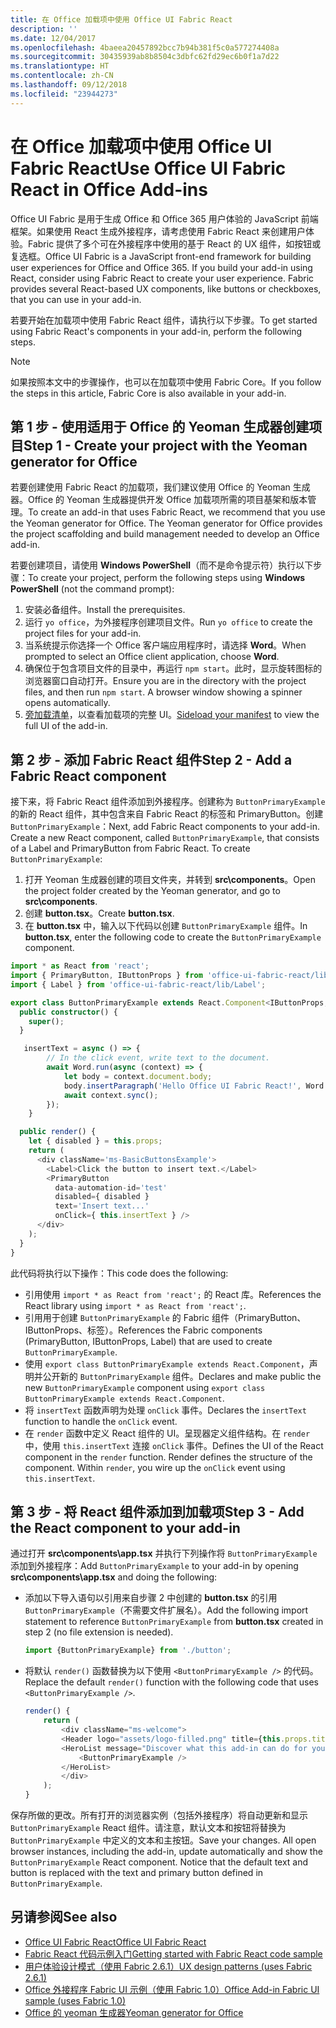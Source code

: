 ```yaml
---
title: 在 Office 加载项中使用 Office UI Fabric React
description: ''
ms.date: 12/04/2017
ms.openlocfilehash: 4baeea20457892bcc7b94b381f5c0a577274408a
ms.sourcegitcommit: 30435939ab8b8504c3dbfc62fd29ec6b0f1a7d22
ms.translationtype: HT
ms.contentlocale: zh-CN
ms.lasthandoff: 09/12/2018
ms.locfileid: "23944273"
---
```

# <a name="use-office-ui-fabric-react-in-office-add-ins"></a><span data-ttu-id="88394-102">在 Office 加载项中使用 Office UI Fabric React</span><span class="sxs-lookup"><span data-stu-id="88394-102">Use Office UI Fabric React in Office Add-ins</span></span>

<span data-ttu-id="88394-p101">Office UI Fabric 是用于生成 Office 和 Office 365 用户体验的 JavaScript 前端框架。如果使用 React 生成外接程序，请考虑使用 Fabric React 来创建用户体验。Fabric 提供了多个可在外接程序中使用的基于 React 的 UX 组件，如按钮或复选框。</span><span class="sxs-lookup"><span data-stu-id="88394-p101">Office UI Fabric is a JavaScript front-end framework for building user experiences for Office and Office 365. If you build your add-in using React, consider using Fabric React to create your user experience. Fabric provides several React-based UX components, like buttons or checkboxes, that you can use in your add-in.</span></span>

<span data-ttu-id="88394-106">若要开始在加载项中使用 Fabric React 组件，请执行以下步骤。</span><span class="sxs-lookup"><span data-stu-id="88394-106">To get started using Fabric React's components in your add-in, perform the following steps.</span></span>

> [!NOTE]
> <span data-ttu-id="88394-107">如果按照本文中的步骤操作，也可以在加载项中使用 Fabric Core。</span><span class="sxs-lookup"><span data-stu-id="88394-107">If you follow the steps in this article, Fabric Core is also available in your add-in.</span></span>

## <a name="step-1---create-your-project-with-the-yeoman-generator-for-office"></a><span data-ttu-id="88394-108">第 1 步 - 使用适用于 Office 的 Yeoman 生成器创建项目</span><span class="sxs-lookup"><span data-stu-id="88394-108">Step 1 - Create your project with the Yeoman generator for Office</span></span>

<span data-ttu-id="88394-p102">若要创建使用 Fabric React 的加载项，我们建议使用 Office 的 Yeoman 生成器。Office 的 Yeoman 生成器提供开发 Office 加载项所需的项目基架和版本管理。</span><span class="sxs-lookup"><span data-stu-id="88394-p102">To create an add-in that uses Fabric React, we recommend that you use the Yeoman generator for Office. The Yeoman generator for Office provides the project scaffolding and build management needed to develop an Office add-in.</span></span>

<span data-ttu-id="88394-111">若要创建项目，请使用 **Windows PowerShell**（而不是命令提示符）执行以下步骤：</span><span class="sxs-lookup"><span data-stu-id="88394-111">To create your project, perform the following steps using **Windows PowerShell** (not the command prompt):</span></span>

1. <span data-ttu-id="88394-112">安装必备组件。</span><span class="sxs-lookup"><span data-stu-id="88394-112">Install the prerequisites.</span></span>
2. <span data-ttu-id="88394-113">运行 `yo office`，为外接程序创建项目文件。</span><span class="sxs-lookup"><span data-stu-id="88394-113">Run `yo office` to create the project files for your add-in.</span></span>
3. <span data-ttu-id="88394-114">当系统提示你选择一个 Office 客户端应用程序时，请选择 **Word**。</span><span class="sxs-lookup"><span data-stu-id="88394-114">When prompted to select an Office client application, choose **Word**.</span></span>
4. <span data-ttu-id="88394-p103">确保位于包含项目文件的目录中，再运行 `npm start`。此时，显示旋转图标的浏览器窗口自动打开。</span><span class="sxs-lookup"><span data-stu-id="88394-p103">Ensure you are in the directory with the project files, and then run `npm start`. A browser window showing a spinner opens automatically.</span></span>
5. <span data-ttu-id="88394-117">[旁加载清单](..\testing\test-debug-office-add-ins.md)，以查看加载项的完整 UI。</span><span class="sxs-lookup"><span data-stu-id="88394-117">[Sideload your manifest](..\testing\test-debug-office-add-ins.md) to view the full UI of the add-in.</span></span>

## <a name="step-2---add-a-fabric-react-component"></a><span data-ttu-id="88394-118">第 2 步 - 添加 Fabric React 组件</span><span class="sxs-lookup"><span data-stu-id="88394-118">Step 2 - Add a Fabric React component</span></span>

<span data-ttu-id="88394-p104">接下来，将 Fabric React 组件添加到外接程序。创建称为 `ButtonPrimaryExample` 的新的 React 组件，其中包含来自 Fabric React 的标签和 PrimaryButton。创建 `ButtonPrimaryExample`：</span><span class="sxs-lookup"><span data-stu-id="88394-p104">Next, add Fabric React components to your add-in. Create a new React component, called `ButtonPrimaryExample`, that consists of a Label and PrimaryButton from Fabric React. To create `ButtonPrimaryExample`:</span></span>

1. <span data-ttu-id="88394-122">打开 Yeoman 生成器创建的项目文件夹，并转到 **src\components**。</span><span class="sxs-lookup"><span data-stu-id="88394-122">Open the project folder created by the Yeoman generator, and go to **src\components**.</span></span>
2. <span data-ttu-id="88394-123">创建 **button.tsx**。</span><span class="sxs-lookup"><span data-stu-id="88394-123">Create **button.tsx**.</span></span>
3. <span data-ttu-id="88394-124">在 **button.tsx** 中，输入以下代码以创建 `ButtonPrimaryExample` 组件。</span><span class="sxs-lookup"><span data-stu-id="88394-124">In **button.tsx**, enter the following code to create the `ButtonPrimaryExample` component.</span></span>

```typescript
import * as React from 'react';
import { PrimaryButton, IButtonProps } from 'office-ui-fabric-react/lib/Button';
import { Label } from 'office-ui-fabric-react/lib/Label';

export class ButtonPrimaryExample extends React.Component<IButtonProps, {}> {
  public constructor() {
    super();
  }

   insertText = async () => {
        // In the click event, write text to the document.
        await Word.run(async (context) => {
            let body = context.document.body;
            body.insertParagraph('Hello Office UI Fabric React!', Word.InsertLocation.end);
            await context.sync();
        });
    }

  public render() {
    let { disabled } = this.props;
    return (
      <div className='ms-BasicButtonsExample'>
        <Label>Click the button to insert text.</Label>
        <PrimaryButton
          data-automation-id='test'
          disabled={ disabled }
          text='Insert text...'
          onClick={ this.insertText } />
      </div>
    );
  }
}
```

<span data-ttu-id="88394-125">此代码将执行以下操作：</span><span class="sxs-lookup"><span data-stu-id="88394-125">This code does the following:</span></span>

- <span data-ttu-id="88394-126">引用使用 `import * as React from 'react';` 的 React 库。</span><span class="sxs-lookup"><span data-stu-id="88394-126">References the React library using `import * as React from 'react';`.</span></span>
- <span data-ttu-id="88394-127">引用用于创建 `ButtonPrimaryExample` 的 Fabric 组件（PrimaryButton、IButtonProps、标签）。</span><span class="sxs-lookup"><span data-stu-id="88394-127">References the Fabric components (PrimaryButton, IButtonProps, Label) that are used to create `ButtonPrimaryExample`.</span></span>
- <span data-ttu-id="88394-128">使用 `export class ButtonPrimaryExample extends React.Component`，声明并公开新的 `ButtonPrimaryExample` 组件。</span><span class="sxs-lookup"><span data-stu-id="88394-128">Declares and make public the new `ButtonPrimaryExample` component using `export class ButtonPrimaryExample extends React.Component`.</span></span>
- <span data-ttu-id="88394-129">将 `insertText` 函数声明为处理 `onClick` 事件。</span><span class="sxs-lookup"><span data-stu-id="88394-129">Declares the `insertText` function to handle the `onClick` event.</span></span>
- <span data-ttu-id="88394-p105">在 `render` 函数中定义 React 组件的 UI。呈现器定义组件结构。在 `render` 中，使用 `this.insertText` 连接 `onClick` 事件。</span><span class="sxs-lookup"><span data-stu-id="88394-p105">Defines the UI of the React component in the `render` function. Render defines the structure of the component. Within `render`, you wire up the `onClick` event using `this.insertText`.</span></span>

## <a name="step-3---add-the-react-component-to-your-add-in"></a><span data-ttu-id="88394-133">第 3 步 - 将 React 组件添加到加载项</span><span class="sxs-lookup"><span data-stu-id="88394-133">Step 3 - Add the React component to your add-in</span></span>

<span data-ttu-id="88394-134">通过打开 **src\components\app.tsx** 并执行下列操作将 `ButtonPrimaryExample` 添加到外接程序：</span><span class="sxs-lookup"><span data-stu-id="88394-134">Add `ButtonPrimaryExample` to your add-in by opening **src\components\app.tsx** and doing the following:</span></span>

- <span data-ttu-id="88394-135">添加以下导入语句以引用来自步骤 2 中创建的 **button.tsx** 的引用 `ButtonPrimaryExample`（不需要文件扩展名）。</span><span class="sxs-lookup"><span data-stu-id="88394-135">Add the following import statement to reference `ButtonPrimaryExample` from **button.tsx** created in step 2 (no file extension is needed).</span></span>

  ```typescript
  import {ButtonPrimaryExample} from './button';
  ```

- <span data-ttu-id="88394-136">将默认 `render()` 函数替换为以下使用 `<ButtonPrimaryExample />` 的代码。</span><span class="sxs-lookup"><span data-stu-id="88394-136">Replace the default `render()` function with the following code that uses `<ButtonPrimaryExample />`.</span></span>

  ```typescript
  render() {
      return (
          <div className="ms-welcome">
          <Header logo="assets/logo-filled.png" title={this.props.title} message="Welcome" />
          <HeroList message="Discover what this add-in can do for you today!" items={this.state.listItems} >
              <ButtonPrimaryExample />
          </HeroList>
          </div>
      );
  }
  ```

<span data-ttu-id="88394-p106">保存所做的更改。所有打开的浏览器实例（包括外接程序）将自动更新和显示 `ButtonPrimaryExample` React 组件。请注意，默认文本和按钮将替换为 `ButtonPrimaryExample` 中定义的文本和主按钮。</span><span class="sxs-lookup"><span data-stu-id="88394-p106">Save your changes. All open browser instances, including the add-in, update automatically and show the `ButtonPrimaryExample` React component. Notice that the default text and button is replaced with the text and primary button defined in `ButtonPrimaryExample`.</span></span>



## <a name="see-also"></a><span data-ttu-id="88394-140">另请参阅</span><span class="sxs-lookup"><span data-stu-id="88394-140">See also</span></span>

- [<span data-ttu-id="88394-141">Office UI Fabric React</span><span class="sxs-lookup"><span data-stu-id="88394-141">Office UI Fabric React</span></span>](https://developer.microsoft.com/fabric)
- [<span data-ttu-id="88394-142">Fabric React 代码示例入门</span><span class="sxs-lookup"><span data-stu-id="88394-142">Getting started with Fabric React code sample</span></span>](https://github.com/OfficeDev/Word-Add-in-GettingStartedFabricReact)
- [<span data-ttu-id="88394-143">用户体验设计模式（使用 Fabric 2.6.1）</span><span class="sxs-lookup"><span data-stu-id="88394-143">UX design patterns (uses Fabric 2.6.1)</span></span>](https://github.com/OfficeDev/Office-Add-in-UX-Design-Patterns-Code)
- [<span data-ttu-id="88394-144">Office 外接程序 Fabric UI 示例（使用 Fabric 1.0）</span><span class="sxs-lookup"><span data-stu-id="88394-144">Office Add-in Fabric UI sample (uses Fabric 1.0)</span></span>](https://github.com/OfficeDev/Office-Add-in-Fabric-UI-Sample)
- [<span data-ttu-id="88394-145">Office 的 yeoman 生成器</span><span class="sxs-lookup"><span data-stu-id="88394-145">Yeoman generator for Office</span></span>](https://github.com/OfficeDev/generator-office)
